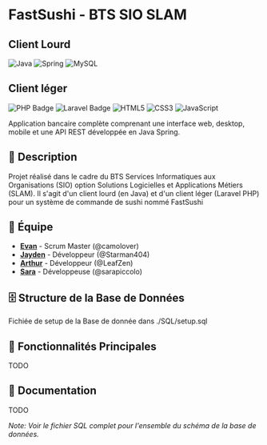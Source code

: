 # FastSushi - BTS SIO SLAM


## Client Lourd
![Java](https://img.shields.io/badge/Java-ED8B00?style=for-the-badge&logo=openjdk&logoColor=white)
![Spring](https://img.shields.io/badge/Spring-6DB33F?style=for-the-badge&logo=spring&logoColor=white)
![MySQL](https://img.shields.io/badge/MySQL-00000F?style=for-the-badge&logo=mysql&logoColor=white)

## Client léger

![PHP Badge](https://img.shields.io/badge/PHP-777BB4?logo=php&logoColor=fff&style=for-the-badge)
![Laravel Badge](https://img.shields.io/badge/Laravel-FF2D20?logo=laravel&logoColor=fff&style=for-the-badge)
![HTML5](https://img.shields.io/badge/HTML5-E34F26?style=for-the-badge&logo=html5&logoColor=white)
![CSS3](https://img.shields.io/badge/CSS3-1572B6?style=for-the-badge&logo=css3&logoColor=white)
![JavaScript](https://img.shields.io/badge/JavaScript-F7DF1E?style=for-the-badge&logo=javascript&logoColor=black)

Application bancaire complète comprenant une interface web, desktop, mobile et une API REST développée en Java Spring.

## 🏦 Description

Projet réalisé dans le cadre du BTS Services Informatiques aux Organisations (SIO) option Solutions Logicielles et Applications Métiers (SLAM). 
Il s'agit d'un client lourd (en Java) et d'un client léger (Laravel PHP) pour un système de commande de sushi nommé FastSushi

## 👥 Équipe

- **[Evan](https://github.com/camolover)** - Scrum Master (@camolover)
- **[Jayden](https://github.com/Starman404)** - Développeur (@Starman404)
- **[Arthur](https://github.com/LeafZen)** - Développeur (@LeafZen)
- **[Sara](https://github.com/sarapiccolo)** - Développeuse (@sarapiccolo)

## 🗄️ Structure de la Base de Données

Fichiée de setup de la Base de donnée dans ./SQL/setup.sql

## 🔑 Fonctionnalités Principales

TODO

## 📝 Documentation

TODO


*Note: Voir le fichier SQL complet pour l'ensemble du schéma de la base de données.*
